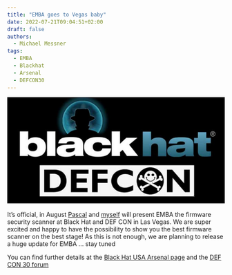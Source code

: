 ```yaml
---
title: "EMBA goes to Vegas baby"
date: 2022-07-21T09:04:51+02:00
draft: false
authors:
  - Michael Messner
tags:
  - EMBA
  - Blackhat
  - Arsenal
  - DEFCON30
---
```


![Las Vegas 2022](/img/blackhat-defcon-vegas-2022.png#center)

It’s official, in August [Pascal](https://twitter.com/_p4x) and [myself](https://twitter.com/s3cur1ty_de) will present EMBA the firmware security scanner at Black Hat and DEF CON in Las Vegas.
We are super excited and happy to have the possibility to show you the best firmware scanner on the best stage! As this is not enough, we are planning to release a huge update for EMBA ... stay tuned

You can find further details at the [Black Hat USA Arsenal page](https://www.blackhat.com/us-22/arsenal/schedule/index.html#emba--open-source-firmware-security-testing-26596) and the [DEF CON 30 forum](https://forum.defcon.org/node/242109)
